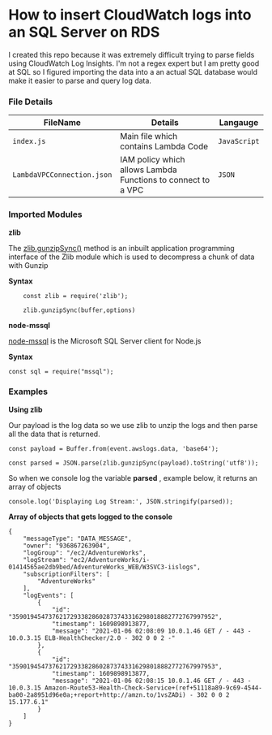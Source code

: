 # How to insert CloudWatch logs into an SQL Server on RDS

I created this repo because it was extremely difficult trying to parse fields using CloudWatch Log Insights. I'm not a regex expert but I am pretty good at SQL so
I figured importing the data into a an actual SQL database would make it easier to parse and query log data.

### File Details

| FileName                   | Details                                                      | Langauge     |
| -------------------------- | ------------------------------------------------------------ | ------------ |
| `index.js`                 | Main file which contains Lambda Code                         | `JavaScript` |
| `LambdaVPCConnection.json` | IAM policy which allows Lambda Functions to connect to a VPC | `JSON`       |

### Imported Modules

**zlib**

The [zlib.gunzipSync()](https://www.geeksforgeeks.org/node-js-zlib-gunzipsync-method/) method is an inbuilt application programming interface of the Zlib module which is used to decompress a chunk of data with Gunzip

**Syntax**

```
    const zlib = require('zlib');

    zlib.gunzipSync(buffer,options)
```

**node-mssql**

[node-mssql](https://www.npmjs.com/package/mssql) is the Microsoft SQL Server client for Node.js

**Syntax**

```
const sql = require("mssql");
```

### Examples

**Using zlib**

Our payload is the log data so we use zlib to unzip the logs and then parse all the data that is returned.

```
const payload = Buffer.from(event.awslogs.data, 'base64');

const parsed = JSON.parse(zlib.gunzipSync(payload).toString('utf8'));
```

So when we console log the variable **parsed** , example below, it returns an array of objects

```
console.log('Displaying Log Stream:', JSON.stringify(parsed));
```

**Array of objects that gets logged to the console**

```
{
    "messageType": "DATA_MESSAGE",
    "owner": "936867263904",
    "logGroup": "/ec2/AdventureWorks",
    "logStream": "ec2/AdventureWorks/i-01414565ae2db9bed/AdventureWorks_WEB/W3SVC3-iislogs",
    "subscriptionFilters": [
        "AdventureWorks"
    ],
    "logEvents": [
        {
            "id": "35901945473762172933828602873743316298018882772767997952",
            "timestamp": 1609898913877,
            "message": "2021-01-06 02:08:09 10.0.1.46 GET / - 443 - 10.0.3.15 ELB-HealthChecker/2.0 - 302 0 0 2 -"
        },
        {
            "id": "35901945473762172933828602873743316298018882772767997953",
            "timestamp": 1609898913877,
            "message": "2021-01-06 02:08:15 10.0.1.46 GET / - 443 - 10.0.3.15 Amazon-Route53-Health-Check-Service+(ref+51118a89-9c69-4544-ba00-2a8951d96e0a;+report+http://amzn.to/1vsZADi) - 302 0 0 2 15.177.6.1"
        }
    ]
}
```
